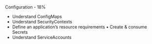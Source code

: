 Configuration - 18%

- Understand ConfigMaps
- Understand SecurityContexts
- Define an application’s resource requirements • Create & consume Secrets
- Understand ServiceAccounts
